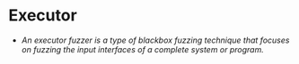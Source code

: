 # Executor

* _An executor fuzzer is a type of blackbox fuzzing technique that focuses on fuzzing the input interfaces of a complete system or program._


